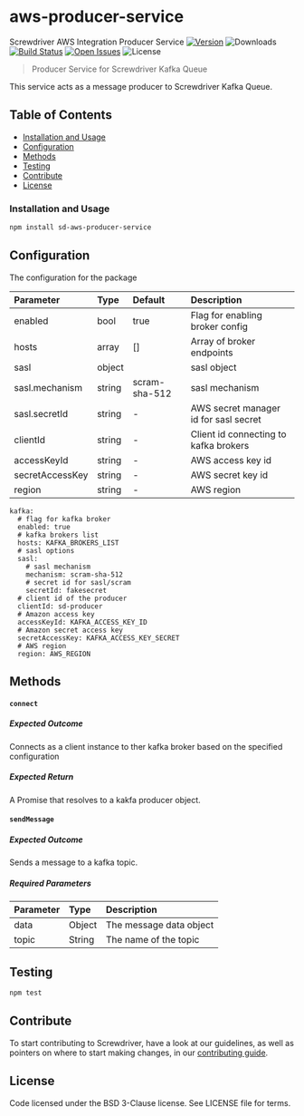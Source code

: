# aws-producer-service
Screwdriver AWS Integration Producer Service
[![Version][npm-image]][npm-url] ![Downloads][downloads-image] [![Build Status][status-image]][status-url] [![Open Issues][issues-image]][issues-url] ![License][license-image]
> Producer Service for Screwdriver Kafka Queue

This service acts as a message producer to Screwdriver Kafka Queue.


## Table of Contents
- [Installation and Usage](#installation-and-usage)
- [Configuration](#configuration)
- [Methods](#methods)
- [Testing](#testing)
- [Contribute](#contribute)
- [License](#license)

### Installation and Usage

```bash
npm install sd-aws-producer-service
```
## Configuration
The configuration for the package

| Parameter        | Type  | Default    | Description |
| :-------------   | :---- | :----------| :-----------|
|enabled| bool | true | Flag for enabling broker config|
|hosts| array | [] | Array of broker endpoints|
|sasl| object |  | sasl object|
|sasl.mechanism| string | scram-sha-512 | sasl mechanism|
|sasl.secretId| string | - | AWS secret manager id for sasl secret|
|clientId| string | - | Client id connecting to kafka brokers|
|accessKeyId| string | - | AWS access key id|
|secretAccessKey| string | - | AWS secret key id|
|region| string | - | AWS region|
```
kafka:
  # flag for kafka broker
  enabled: true
  # kafka brokers list
  hosts: KAFKA_BROKERS_LIST
  # sasl options
  sasl:
    # sasl mechanism
    mechanism: scram-sha-512
    # secret id for sasl/scram
    secretId: fakesecret
  # client id of the producer
  clientId: sd-producer
  # Amazon access key
  accessKeyId: KAFKA_ACCESS_KEY_ID
  # Amazon secret access key
  secretAccessKey: KAFKA_ACCESS_KEY_SECRET
  # AWS region 
  region: AWS_REGION
```

## Methods
#### `connect`
##### Expected Outcome
Connects as a client instance to ther kafka broker based on the specified configuration
##### Expected Return
A Promise that resolves to a kakfa producer object.

#### `sendMessage`
##### Expected Outcome
Sends a message to a kafka topic.
##### Required Parameters
| Parameter        | Type  |  Description |
| :-------------   | :---- | :-------------|
| data        | Object | The message data object |
| topic | String | The name of the topic |

## Testing

```bash
npm test
```

## Contribute
To start contributing to Screwdriver, have a look at our guidelines, as well as pointers on where to start making changes, in our [contributing guide](http://docs.screwdriver.cd/about/contributing).

## License

Code licensed under the BSD 3-Clause license. See LICENSE file for terms.

[npm-image]: https://img.shields.io/npm/v/sd-aws-producer-service.svg
[npm-url]: https://npmjs.org/package/sd-aws-producer-service
[downloads-image]: https://img.shields.io/npm/dt/aws-producer-service.svg
[license-image]: https://img.shields.io/npm/l/aws-producer-service.svg
[issues-image]: https://img.shields.io/github/issues/screwdriver-cd/screwdriver.svg
[issues-url]: https://github.com/screwdriver-cd/screwdriver/issues
[status-image]: https://cd.screwdriver.cd/pipelines/7971/badge
[status-url]: https://cd.screwdriver.cd/pipelines/7971
[screwdriver job-tools]: https://github.com/screwdriver-cd/job-tools
